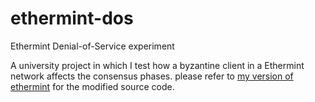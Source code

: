 # ethermint-dos
Ethermint Denial-of-Service experiment
 
A university project in which I test how a byzantine client in a Ethermint network affects the consensus phases. please refer to [my version of ethermint](https://github.com/MarcoFavorito/ethermint) for the modified source code.
